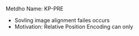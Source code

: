 Metdho Name: KP-PRE
- Sovling image alignment failes occurs
- Motivation: Relative Position Encoding can only